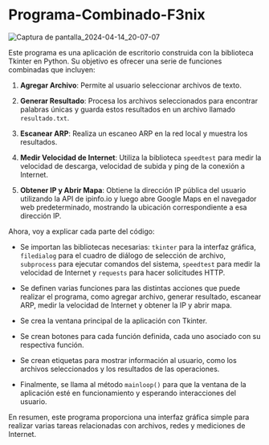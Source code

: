 # Programa-Combinado-F3nix
![Captura de pantalla_2024-04-14_20-07-07](https://github.com/f3nixhack/Programa-Combinado-F3nix/assets/50671074/0aadd104-68e7-4931-8685-9fcb4b204789)

Este programa es una aplicación de escritorio construida con la biblioteca Tkinter en Python. Su objetivo es ofrecer una serie de funciones combinadas que incluyen:

1. **Agregar Archivo**: Permite al usuario seleccionar archivos de texto.

2. **Generar Resultado**: Procesa los archivos seleccionados para encontrar palabras únicas y guarda estos resultados en un archivo llamado `resultado.txt`.

3. **Escanear ARP**: Realiza un escaneo ARP en la red local y muestra los resultados.

4. **Medir Velocidad de Internet**: Utiliza la biblioteca `speedtest` para medir la velocidad de descarga, velocidad de subida y ping de la conexión a Internet.

5. **Obtener IP y Abrir Mapa**: Obtiene la dirección IP pública del usuario utilizando la API de ipinfo.io y luego abre Google Maps en el navegador web predeterminado, mostrando la ubicación correspondiente a esa dirección IP.

Ahora, voy a explicar cada parte del código:

- Se importan las bibliotecas necesarias: `tkinter` para la interfaz gráfica, `filedialog` para el cuadro de diálogo de selección de archivo, `subprocess` para ejecutar comandos del sistema, `speedtest` para medir la velocidad de Internet y `requests` para hacer solicitudes HTTP.

- Se definen varias funciones para las distintas acciones que puede realizar el programa, como agregar archivo, generar resultado, escanear ARP, medir la velocidad de Internet y obtener la IP y abrir mapa.

- Se crea la ventana principal de la aplicación con Tkinter.

- Se crean botones para cada función definida, cada uno asociado con su respectiva función.

- Se crean etiquetas para mostrar información al usuario, como los archivos seleccionados y los resultados de las operaciones.

- Finalmente, se llama al método `mainloop()` para que la ventana de la aplicación esté en funcionamiento y esperando interacciones del usuario.

En resumen, este programa proporciona una interfaz gráfica simple para realizar varias tareas relacionadas con archivos, redes y mediciones de Internet.

